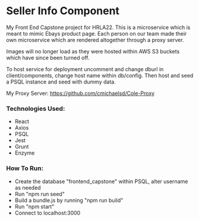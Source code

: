 # Seller Info Component

My Front End Capstone project for HRLA22. This is a microservice which is meant to mimic Ebays product page. Each person on our team made their own microservice which are rendered altogether through a proxy server.

Images will no longer load as they were hosted within AWS S3 buckets which have since been turned off.

To host service for deployment uncomment and change dburl in client/components, change host name within db/config. Then host and seed a PSQL instance and seed with dummy data.

My Proxy Server: https://github.com/cmichaelsd/Cole-Proxy

### Technologies Used:

- React
- Axios
- PSQL
- Jest
- Grunt
- Enzyme

### How To Run:

- Create the database "frontend_capstone" within PSQL, alter username as needed
- Run "npm run seed"
- Build a bundle.js by running "npm run build"
- Run "npm start"
- Connect to localhost:3000
